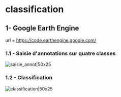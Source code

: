 # classification

## 1- Google Earth Engine

url = https://code.earthengine.google.com/

### 1.1 - Saisie d'annotations sur quatre classes
![saisie_annot|50x25](https://github.com/romaingalet/classification/assets/87038114/359cf7ab-3e7a-4713-9a1d-dfa998e98145)

### 1.2 - Classification
![classification|50x25](https://github.com/romaingalet/classification/assets/87038114/58019272-9dfa-4b40-beb6-de80bfd1dc27)

